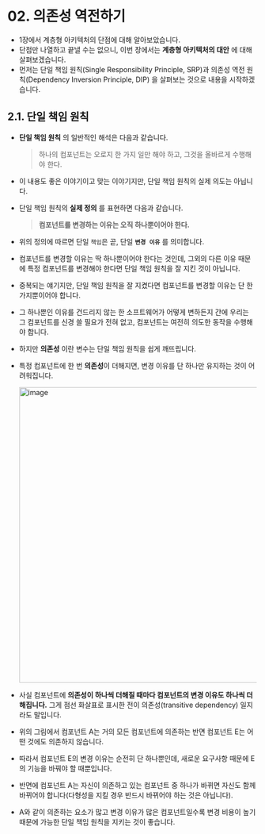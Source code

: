 # 02. 의존성 역전하기

* 1장에서 계층형 아키텍처의 단점에 대해 알아보았습니다.
* 단점만 나열하고 끝낼 수는 없으니, 이번 장에서는 **계층형 아키텍처의 대안** 에 대해 살펴보겠습니다.
* 먼저는 단일 책임 원칙(Single Responsibility Principle, SRP)과 의존성 역전 원칙(Dependency Inversion Principle, DIP)
  을 살펴보는 것으로 내용을 시작하겠습니다.

## 2.1. 단일 책임 원칙

* **단일 책임 원칙** 의 일반적인 해석은 다음과 같습니다.

  > 하나의 컴포넌트는 오로지 한 가지 일만 해야 하고, 그것을 올바르게 수행해야 한다.

* 이 내용도 좋은 이야기이고 맞는 이야기지만, 단일 책임 원칙의 실제 의도는 아닙니다.
* 단일 책임 원칙의 **실제 정의** 를 표현하면 다음과 같습니다.

  > **컴포넌트를 변경하는 이유는 오직 하나뿐이어야 한다.**

* 위의 정의에 따르면 단일 `책임`은 곧, 단일 **`변경 이유`** 를 의미합니다.
* 컴포넌트를 변경할 이유는 딱 하나뿐이어야 한다는 것인데, 그외의 다른 이유 때문에 특정 컴포넌트를 변경해야 한다면 단일 책임 원칙을 잘 지킨 것이 아닙니다.
* 중복되는 얘기지만, 단일 책임 원칙을 잘 지켰다면 컴포넌트를 변경할 이유는 단 한 가지뿐이어야 합니다.
* 그 하나뿐인 이유를 건드리지 않는 한 소프트웨어가 어떻게 변하든지 간에 우리는 그 컴포넌트를 신경 쓸 필요가 전혀 없고, 컴포넌트는 여전히 의도한 동작을 수행해야 합니다.
* 하지만 **의존성** 이란 변수는 단일 책임 원칙을 쉽게 깨뜨립니다.
* 특정 컴포넌트에 한 번 **의존성**이 더해지면, 변경 이유를 단 하나만 유지하는 것이 어려워집니다.

  <img width="596" alt="image" src="https://user-images.githubusercontent.com/49539592/147872510-50fb614b-0429-416a-95f9-0a67ac0955d2.png">

* 사실 컴포넌트에 **의존성이 하나씩 더해질 때마다 컴포넌트의 변경 이유도 하나씩 더해집니다.** 그게 점선 화살표로 표시한 전이 의존성(transitive dependency)
  일지라도 말입니다.
* 위의 그림에서 컴포넌트 A는 거의 모든 컴포넌트에 의존하는 반면 컴포넌트 E는 어떤 것에도 의존하지 않습니다.
* 따라서 컴포넌트 E의 변경 이유는 순전히 단 하나뿐인데, 새로운 요구사항 때문에 E의 기능을 바꿔야 할 때뿐입니다.
* 반면에 컴포넌트 A는 자신이 의존하고 있는 컴포넌트 중 하나가 바뀌면 자신도 함께 바뀌어야 합니다(다형성을 지킬 경우 반드시 바뀌어야 하는 것은 아닙니다).
* A와 같이 의존하는 요소가 많고 변경 이유가 많은 컴포넌트일수록 변경 비용이 높기 때문에 가능한 단일 책임 원칙을 지키는 것이 좋습니다.
